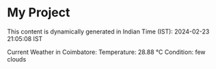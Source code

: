 # My Project

This content is dynamically generated in Indian Time (IST): 2024-02-23 21:05:08 IST


Current Weather in Coimbatore:
Temperature: 28.88 °C
Condition: few clouds
